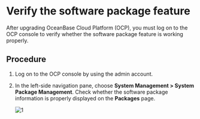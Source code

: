 # Verify the software package feature

After upgrading OceanBase Cloud Platform (OCP), you must log on to the OCP console to verify whether the software package feature is working properly.

## Procedure

1. Log on to the OCP console by using the admin account.

2. In the left-side navigation pane, choose **System Management > System Package Management**. Check whether the software package information is properly displayed on the **Packages** page.

   ![1](https://obbusiness-private.oss-cn-shanghai.aliyuncs.com/doc/img/ocp/420/420-en/%E8%BD%AF%E4%BB%B6%E5%8C%85.png)
